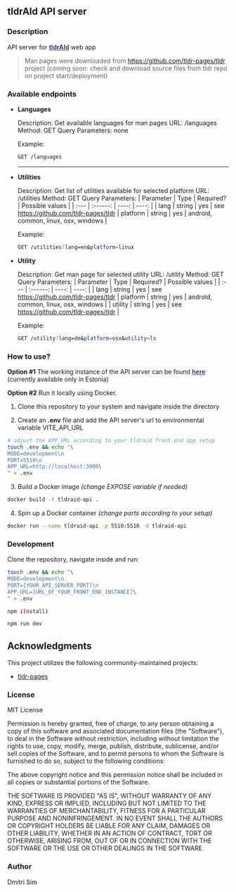 ## tldrAId API server

### Description

API server for <a style="color:#413e77; font-weight: bold" href="https://gitlab.com/dsim/tldraid">tldrAId</a> web app

> Man pages were downloaded from https://github.com/tldr-pages/tldr project (coming soon: check and download source files from tldr repo on project start/deployment)

### Available endpoints

- **Languages**

  Description: Get available languages for man pages
  URL: /languages
  Method: GET
  Query Parameters: none

  Example:

  ```sh
  GET /languages
  ```

  <hr>

- **Utilities**

  Description: Get list of utilities available for selected platform
  URL: /utilities
  Method: GET
  Query Parameters:
  | Parameter | Type | Required? | Possible values |
  | :--- | :------: | ----: | ----: |
  | lang | string | yes | see https://github.com/tldr-pages/tldr
  | platform | string | yes | android, common, linux, osx, windows |

  Example:

  ```sh
  GET /utilities?lang=en&platform=linux
  ```

- **Utility**

  Description: Get man page for selected utility
  URL: /utility
  Method: GET
  Query Parameters:
  | Parameter | Type | Required? | Possible values |
  | :--- | :------: | ----: | ----: |
  | lang | string | yes | see https://github.com/tldr-pages/tldr
  | platform | string | yes | android, common, linux, osx, windows |
  | utility | string | yes | see https://github.com/tldr-pages/tldr |

  Example:

  ```sh
  GET /utility?lang=de&platform=osx&utility=ls
  ```

### How to use?

**Option #1**
The working instance of the API server can be found <a style="color:#413e77; font-weight: bold" href="https://tldraidapi.simlabs.dev">here</a> (currently available only in Estonia)

**Option #2**
Run it locally using Docker.

1. Clone this repository to your system and navigate inside the directory

2. Create an **.env** file and add the API server's url to environmental variable VITE_API_URL

```sh
# adjust the APP_URL according to your tldraid front-end app setup
touch .env && echo "\
MODE=development\n
PORT=5510\n
APP_URL=http://localhost:3000\
" > .env
```

3. Build a Docker image _(change EXPOSE variable if needed)_

```sh
docker build -t tldraid-api .
```

4. Spin up a Docker container _(change ports according to your setup)_

```sh
docker run --name tldraid-api -p 5510:5510 -d tldraid-api
```

### Development

Clone the repository, navigate inside and run:

```sh
touch .env && echo "\
MODE=development\n
PORT=[YOUR_API_SERVER_PORT]\n
APP_URL=[URL_OF_YOUR_FRONT_END_INSTANCE]\
" > .env

npm i(nstall)

npm run dev
```

## Acknowledgments

This project utilizes the following community-maintained projects:

- [tldr-pages](https://github.com/tldr-pages/tldr)

### License

MIT License

Permission is hereby granted, free of charge, to any person obtaining a copy
of this software and associated documentation files (the "Software"), to deal
in the Software without restriction, including without limitation the rights
to use, copy, modify, merge, publish, distribute, sublicense, and/or sell
copies of the Software, and to permit persons to whom the Software is
furnished to do so, subject to the following conditions:

The above copyright notice and this permission notice shall be included in all
copies or substantial portions of the Software.

THE SOFTWARE IS PROVIDED "AS IS", WITHOUT WARRANTY OF ANY KIND, EXPRESS OR
IMPLIED, INCLUDING BUT NOT LIMITED TO THE WARRANTIES OF MERCHANTABILITY,
FITNESS FOR A PARTICULAR PURPOSE AND NONINFRINGEMENT. IN NO EVENT SHALL THE
AUTHORS OR COPYRIGHT HOLDERS BE LIABLE FOR ANY CLAIM, DAMAGES OR OTHER
LIABILITY, WHETHER IN AN ACTION OF CONTRACT, TORT OR OTHERWISE, ARISING FROM,
OUT OF OR IN CONNECTION WITH THE SOFTWARE OR THE USE OR OTHER DEALINGS IN THE
SOFTWARE.

### Author

Dmitri Sim

